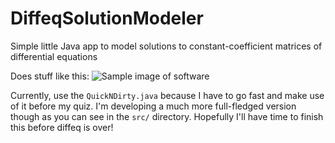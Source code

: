 # DiffeqSolutionModeler
Simple little Java app to model solutions to constant-coefficient matrices of differential equations

Does stuff like this:
![Sample image of software](https://i.imgur.com/ZWLm8x0.png)

Currently, use the `QuickNDirty.java` because I have to go fast and make use of it before my quiz. I'm developing a much more full-fledged version though as you can see in the `src/` directory. Hopefully I'll have time to finish this before diffeq is over!
